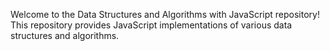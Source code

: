 Welcome to the Data Structures and Algorithms with JavaScript repository! This repository provides JavaScript implementations of various data structures and algorithms.
